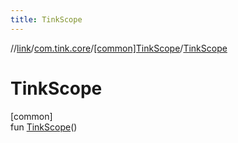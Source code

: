```yaml
---
title: TinkScope
---
```

//[link](../../../index.html)/[com.tink.core](../index.html)/[[common]TinkScope](index.html)/[TinkScope](-tink-scope.html)



# TinkScope



[common]\
fun [TinkScope](-tink-scope.html)()




